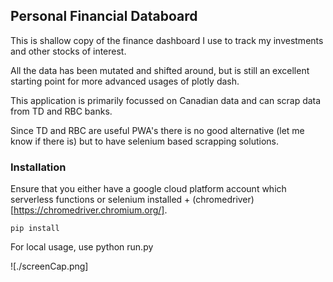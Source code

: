 ## Personal Financial Databoard

This is shallow copy of the finance dashboard I use to track my investments and other stocks of interest.

All the data has been mutated and shifted around, but is still an excellent starting point for more advanced usages of plotly dash.

This application is primarily focussed on Canadian data and can scrap data from TD and RBC banks.

Since TD and RBC are useful PWA's there is no good alternative (let me know if there is) but to have selenium based scrapping solutions.

### Installation

Ensure that you either have a google cloud platform account which serverless functions or selenium installed + (chromedriver)[https://chromedriver.chromium.org/].

```
pip install
```

For local usage, use python run.py


![./screenCap.png]